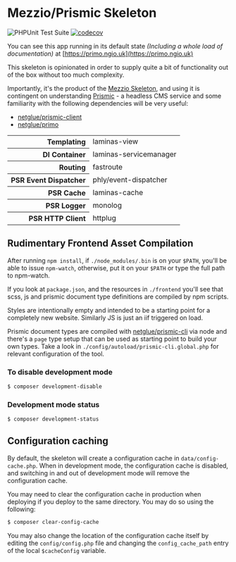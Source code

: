 # Mezzio/Prismic Skeleton

![PHPUnit Test Suite](https://github.com/netglue/primo-skeleton/workflows/PHPUnit%20Test%20Suite/badge.svg)
[![codecov](https://codecov.io/gh/netglue/primo-skeleton/branch/master/graph/badge.svg)](https://codecov.io/gh/netglue/primo-skeleton)

You can see this app running in its default state _(Including a whole load of documentation)_ at [https://primo.ngio.uk](https://primo.ngio.uk)

This skeleton is opinionated in order to supply quite a bit of functionality out of the box without too much complexity.

Importantly, it's the product of the [Mezzio Skeleton](https://github.com/mezzio/mezzio-skeleton), and using it is contingent on understanding [Prismic](https://prismic.io) - a headless CMS service and some familiarity with the following dependencies will be very useful:

* [netglue/prismic-client](https://github.com/netglue/prismic-client)
* [netglue/primo](https://github.com/netglue/primo)

<table>
    <tr>
        <th align="right">Templating</th>
        <td>laminas-view</td>
    </tr>
    <tr>
        <th align="right">DI&nbsp;Container</th>
        <td>laminas-servicemanager</td>
    </tr>
    <tr>
        <th align="right">Routing</th>
        <td>fastroute</td>
    </tr>
    <tr>
        <th align="right">PSR Event Dispatcher</th>
        <td>phly/event-dispatcher</td>
    </tr>
    <tr>
        <th align="right">PSR Cache</th>
        <td>laminas-cache</td>
    </tr>
    <tr>
        <th align="right">PSR Logger</th>
        <td>monolog</td>
    </tr>
    <tr>
        <th align="right">PSR HTTP Client</th>
        <td>httplug</td>
    </tr>
</table>

## Rudimentary Frontend Asset Compilation

After running `npm install`, if `./node_modules/.bin` is on your `$PATH`, you'll be able to issue `npm-watch`, otherwise, put it on your `$PATH` or type the full path to npm-watch.

If you look at `package.json`, and the resources in `./frontend` you'll see that scss, js and prismic document type definitions are compiled by npm scripts.

Styles are intentionally empty and intended to be a starting point for a completely new website. Similarly JS is just an iif triggered on load.

Prismic document types are compiled with [netglue/prismic-cli](https://github.com/netglue/prismic-cli) via node and there's a `page` type setup that can be used as starting point to build your own types. Take a look in `./config/autoload/prismic-cli.global.php` for relevant configuration of the tool.


### To disable development mode

```bash
$ composer development-disable
```

### Development mode status

```bash
$ composer development-status
```

## Configuration caching

By default, the skeleton will create a configuration cache in
`data/config-cache.php`. When in development mode, the configuration cache is
disabled, and switching in and out of development mode will remove the
configuration cache.

You may need to clear the configuration cache in production when deploying if
you deploy to the same directory. You may do so using the following:

```bash
$ composer clear-config-cache
```

You may also change the location of the configuration cache itself by editing
the `config/config.php` file and changing the `config_cache_path` entry of the
local `$cacheConfig` variable.
